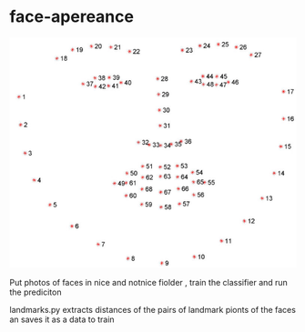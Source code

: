 # face-apereance
![Image description](facial_landmarks_68markup-768x619.jpg)

Put photos of faces in nice and notnice fiolder , train the classifier and run the prediciton

landmarks.py extracts distances of the pairs of landmark pionts of the faces an saves it as a data to train 
